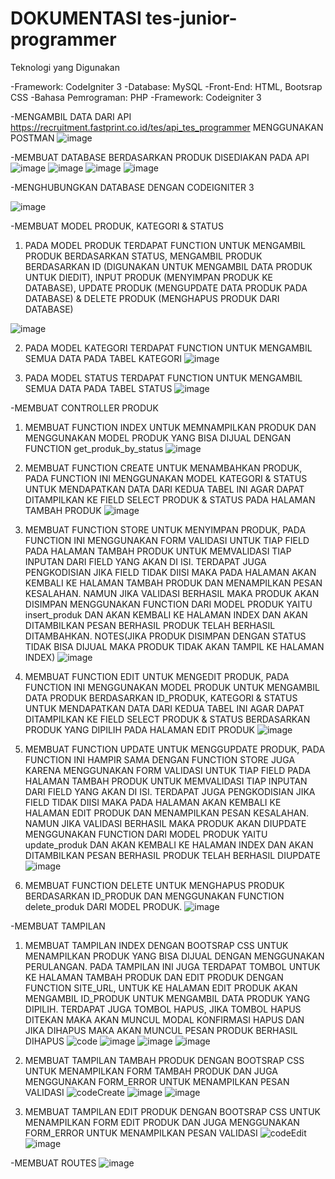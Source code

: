 #  DOKUMENTASI tes-junior-programmer

Teknologi yang Digunakan

-Framework: CodeIgniter 3
-Database: MySQL
-Front-End: HTML, Bootsrap CSS
-Bahasa Pemrograman: PHP
-Framework: Codeigniter 3


-MENGAMBIL DATA DARI API https://recruitment.fastprint.co.id/tes/api_tes_programmer MENGGUNAKAN POSTMAN
![image](https://github.com/user-attachments/assets/16dc8a72-bb46-42be-a846-08bdbb8aa6ab)

-MEMBUAT DATABASE BERDASARKAN PRODUK DISEDIAKAN PADA API
![image](https://github.com/user-attachments/assets/4e0f7835-e2e1-426c-bd03-6cb2af179d05)
![image](https://github.com/user-attachments/assets/bdea5493-e61c-48cb-8f6b-9b3110b56b9b)
![image](https://github.com/user-attachments/assets/3475063a-b020-4c36-8f0c-abfcf9befc68)
![image](https://github.com/user-attachments/assets/e2c058d8-dd45-47bf-8c8c-cb4846ef0951)

-MENGHUBUNGKAN DATABASE DENGAN CODEIGNITER 3

![image](https://github.com/user-attachments/assets/f0427413-3cbc-4246-a461-1cc3f7c2187e)

-MEMBUAT MODEL PRODUK, KATEGORI & STATUS
1. PADA MODEL PRODUK TERDAPAT FUNCTION UNTUK MENGAMBIL PRODUK BERDASARKAN STATUS, MENGAMBIL PRODUK BERDASARKAN ID (DIGUNAKAN UNTUK MENGAMBIL DATA PRODUK UNTUK DIEDIT), INPUT PRODUK (MENYIMPAN PRODUK KE DATABASE), UPDATE PRODUK (MENGUPDATE DATA PRODUK PADA DATABASE) & DELETE PRODUK (MENGHAPUS PRODUK DARI DATABASE)

![image](https://github.com/user-attachments/assets/bdb55f9e-6a91-4369-96ae-402946b9b524)
	
2. PADA MODEL KATEGORI TERDAPAT FUNCTION UNTUK MENGAMBIL SEMUA DATA PADA TABEL KATEGORI
![image](https://github.com/user-attachments/assets/6b6c1ace-3316-4f6d-bca9-8b981b05b8f6)

3. PADA MODEL STATUS TERDAPAT FUNCTION UNTUK MENGAMBIL SEMUA DATA PADA TABEL STATUS
![image](https://github.com/user-attachments/assets/7626e855-12a2-4936-8912-3aecf9d6fe12)


-MEMBUAT CONTROLLER PRODUK
1. MEMBUAT FUNCTION INDEX UNTUK MEMNAMPILKAN PRODUK DAN MENGGUNAKAN MODEL PRODUK YANG BISA DIJUAL DENGAN FUNCTION get_produk_by_status
![image](https://github.com/user-attachments/assets/5e9fcf91-b247-454f-97c1-d28b8810af31)

2. MEMBUAT FUNCTION CREATE UNTUK MENAMBAHKAN PRODUK, PADA FUNCTION INI MENGGUNAKAN MODEL KATEGORI & STATUS UNTUK MENDAPATKAN DATA DARI KEDUA TABEL INI AGAR DAPAT DITAMPILKAN KE FIELD SELECT PRODUK & STATUS PADA HALAMAN TAMBAH PRODUK
![image](https://github.com/user-attachments/assets/62f510cb-6df8-4ce1-8cb8-3dde44214949)

3. MEMBUAT FUNCTION STORE UNTUK MENYIMPAN PRODUK, PADA FUNCTION INI MENGGUNAKAN FORM VALIDASI UNTUK TIAP FIELD PADA HALAMAN TAMBAH PRODUK UNTUK MEMVALIDASI TIAP INPUTAN DARI FIELD YANG AKAN DI ISI. TERDAPAT JUGA PENGKODISIAN JIKA FIELD TIDAK DIISI MAKA PADA HALAMAN AKAN KEMBALI KE HALAMAN TAMBAH PRODUK DAN MENAMPILKAN PESAN KESALAHAN. NAMUN JIKA VALIDASI BERHASIL MAKA PRODUK AKAN DISIMPAN MENGGUNAKAN FUNCTION DARI MODEL PRODUK YAITU insert_produk DAN AKAN KEMBALI KE HALAMAN INDEX DAN AKAN DITAMBILKAN PESAN BERHASIL PRODUK TELAH BERHASIL DITAMBAHKAN. NOTES(JIKA PRODUK DISIMPAN DENGAN STATUS TIDAK BISA DIJUAL MAKA PRODUK TIDAK AKAN TAMPIL KE HALAMAN INDEX)
![image](https://github.com/user-attachments/assets/a2c87817-4735-47dc-b08d-1ec330d2c2ef)

4. MEMBUAT FUNCTION EDIT UNTUK MENGEDIT PRODUK, PADA FUNCTION INI MENGGUNAKAN MODEL PRODUK UNTUK MENGAMBIL DATA PRODUK BERDASARKAN ID_PRODUK, KATEGORI & STATUS UNTUK MENDAPATKAN DATA DARI KEDUA TABEL INI AGAR DAPAT DITAMPILKAN KE FIELD SELECT PRODUK & STATUS BERDASARKAN PRODUK YANG DIPILIH PADA HALAMAN EDIT PRODUK
![image](https://github.com/user-attachments/assets/9c063467-9c08-4283-8831-3b5d1f7bccce)

5. MEMBUAT FUNCTION UPDATE UNTUK MENGGUPDATE PRODUK, PADA FUNCTION INI HAMPIR SAMA DENGAN FUNCTION STORE JUGA KARENA MENGGUNAKAN FORM VALIDASI UNTUK TIAP FIELD PADA HALAMAN TAMBAH PRODUK UNTUK MEMVALIDASI TIAP INPUTAN DARI FIELD YANG AKAN DI ISI. TERDAPAT JUGA PENGKODISIAN JIKA FIELD TIDAK DIISI MAKA PADA HALAMAN AKAN KEMBALI KE HALAMAN EDIT PRODUK DAN MENAMPILKAN PESAN KESALAHAN. NAMUN JIKA VALIDASI BERHASIL MAKA PRODUK AKAN DIUPDATE MENGGUNAKAN FUNCTION DARI MODEL PRODUK YAITU update_produk DAN AKAN KEMBALI KE HALAMAN INDEX DAN AKAN DITAMBILKAN PESAN BERHASIL PRODUK TELAH BERHASIL DIUPDATE
![image](https://github.com/user-attachments/assets/bd956406-a8cc-4755-aa63-3ed928581dd8)

6. MEMBUAT FUNCTION DELETE UNTUK MENGHAPUS PRODUK BERDASARKAN ID_PRODUK DAN MENGGUNAKAN FUNCTION delete_produk DARI MODEL PRODUK.
![image](https://github.com/user-attachments/assets/0dc0dcf0-930a-4f5c-9d0c-f676fb3e48cb)

-MEMBUAT TAMPILAN
1. MEMBUAT TAMPILAN INDEX DENGAN BOOTSRAP CSS UNTUK MENAMPILKAN PRODUK YANG BISA DIJUAL DENGAN MENGGUNAKAN PERULANGAN. PADA TAMPILAN INI JUGA TERDAPAT TOMBOL UNTUK KE HALAMAN TAMBAH PRODUK DAN EDIT PRODUK DENGAN FUNCTION SITE_URL, UNTUK KE HALAMAN EDIT PRODUK AKAN MENGAMBIL ID_PRODUK UNTUK MENGAMBIL DATA PRODUK YANG DIPILIH. TERDAPAT JUGA TOMBOL HAPUS, JIKA TOMBOL HAPUS DITEKAN MAKA AKAN MUNCUL MODAL KONFIRMASI HAPUS DAN JIKA DIHAPUS MAKA AKAN MUNCUL PESAN PRODUK BERHASIL DIHAPUS
![code](https://github.com/user-attachments/assets/4461789b-fff5-4046-b774-90f182f1b9be)
![image](https://github.com/user-attachments/assets/38f98f13-4a5c-4ef1-8611-88384c301e6c)
![image](https://github.com/user-attachments/assets/3cfb579a-9432-478b-8b4c-7a4f3ac736ef)
![image](https://github.com/user-attachments/assets/f286c373-69e2-401c-9b8b-0b19dcc04ba2)

2. MEMBUAT TAMPILAN TAMBAH PRODUK DENGAN BOOTSRAP CSS UNTUK MENAMPILKAN FORM TAMBAH PRODUK DAN JUGA MENGGUNAKAN FORM_ERROR UNTUK MENAMPILKAN PESAN VALIDASI
![codeCreate](https://github.com/user-attachments/assets/7dbba988-c4a8-426b-bfb8-e429902155b9)
![image](https://github.com/user-attachments/assets/24edfae1-3e6f-41da-9169-3719c534676a)
![image](https://github.com/user-attachments/assets/f5e516ae-c8cb-45c7-8cad-68155588656b)

3. MEMBUAT TAMPILAN EDIT PRODUK DENGAN BOOTSRAP CSS UNTUK MENAMPILKAN FORM EDIT PRODUK DAN JUGA MENGGUNAKAN FORM_ERROR UNTUK MENAMPILKAN PESAN VALIDASI
![codeEdit](https://github.com/user-attachments/assets/7a53d100-949c-4f2a-9fd6-f1bbc4b98e3e)
![image](https://github.com/user-attachments/assets/37393264-928f-407b-969d-7dd786508ad2)

-MEMBUAT ROUTES 
![image](https://github.com/user-attachments/assets/a814a169-3021-4be5-882d-446f2fd9b871)

